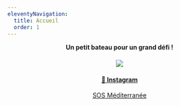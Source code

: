 ```yaml
---
eleventyNavigation:
  title: Accueil
  order: 1
---
```

<p style="text-align: center"><strong>Un petit bateau pour un grand défi !</strong></p><h4 style="text-align: center"><img src="/images/en_course_solidaires_ok.jpg"></h4><h4 style="text-align: center"><a href="https://www.instagram.com/gavino_minitransat/">📸 Instagram</a></h4><p style="text-align: center"><a href="https://sosmediterranee.fr/">SOS Méditerranée</a></p>